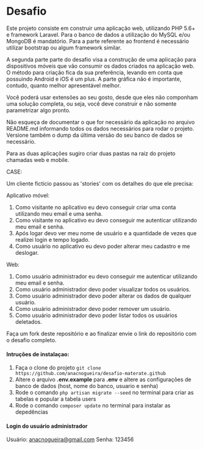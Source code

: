 # Desafio
Este projeto consiste em construir uma aplicação web, utilizando PHP 5.6+ e framework Laravel. Para o banco de dados a utilização do MySQL e/ou MongoDB é mandatório. Para a parte referente ao frontend é necessário utilizar bootstrap ou algum framework similar.

A segunda parte parte do desafio visa a construção de uma aplicação para dispositivos móveis que vão consumir os dados criados na aplicação web. O método para criação fica da sua preferência, levando em conta que possuindo Android e iOS é um plus. A parte gráfica não é importante, contudo, quanto melhor apresentável melhor.

Você poderá usar extensões ao seu gosto, desde que eles não componham uma solução completa, ou seja, você deve construir e não somente parametrizar algo pronto.

Não esqueça de documentar o que for necessário da aplicação no arquivo README.md informando todos os dados necessários para rodar o projeto. Versione também o dump da última versão do seu banco de dados se necessário.

Para as duas aplicações sugiro criar duas pastas na raiz do projeto chamadas web e mobile.

CASE:

Um cliente fictício passou as 'stories' com os detalhes do que ele precisa:

Aplicativo móvel:

1. Como visitante no aplicativo eu devo conseguir criar uma conta utilizando meu email e uma senha.
2. Como visitante no aplicativo eu devo conseguir me autenticar utilizando meu email e senha.
3. Após logar devo ver meu nome de usuário e a quantidade de vezes que realizei login e tempo logado.
4. Como usuário no aplicativo eu devo poder alterar meu cadastro e me deslogar.

Web:

1. Como usuário administrador eu devo conseguir me autenticar utilizando meu email e senha.
2. Como usuário administrador devo poder visualizar todos os usuários.
3. Como usuário administrador devo poder alterar os dados de qualquer usuário. 
4. Como usuário administrador devo poder remover um usuário.
5. Como usuário administrador devo poder listar todos os usuários deletados.


Faça um fork deste repositório e ao finalizar envie o link do repositório com o desafio completo.

#### Intruções de instalaçao:
1. Faça o clone do projeto `git clone https://github.com/anacnogueira/desafio-materate.github`
2. Altere o arquivo **.env.example**  para **.env** e altere as configurações de banco de dados (host, nome do banco, usuario e senha)
3. Rode o comando `php artisan migrate --seed`  no terminal para criar as tabelas e popular a tabela users
4. Rode o comando `composer update` no terminal para instalar as depedências

#### Login do usuário administrador
Usuário: anacnogueira@gmail.com Senha: 123456
